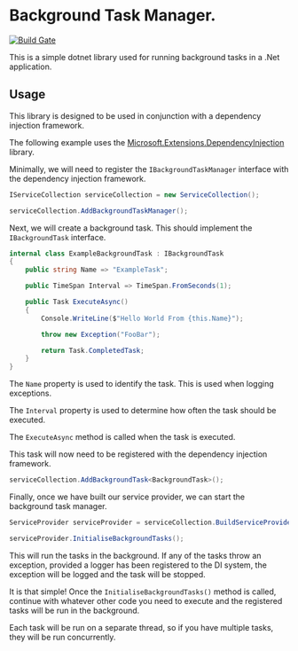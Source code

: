 # Background Task Manager.

[![Build Gate](https://github.com/Ollie-Ave/BackgroundTaskManager/actions/workflows/BuildGate.yml/badge.svg?branch=release)](https://github.com/Ollie-Ave/BackgroundTaskManager/actions/workflows/BuildGate.yml)

This is a simple dotnet library used for running background tasks in a .Net application.

## Usage

This library is designed to be used in conjunction with a dependency injection framework.

The following example uses the [Microsoft.Extensions.DependencyInjection](https://www.nuget.org/packages/Microsoft.Extensions.DependencyInjection/) library.

Minimally, we will need to register the `IBackgroundTaskManager` interface with the dependency injection framework.

```csharp
IServiceCollection serviceCollection = new ServiceCollection();

serviceCollection.AddBackgroundTaskManager();
```

Next, we will create a background task. This should implement the `IBackgroundTask` interface.

```csharp
internal class ExampleBackgroundTask : IBackgroundTask
{
    public string Name => "ExampleTask";

    public TimeSpan Interval => TimeSpan.FromSeconds(1);

    public Task ExecuteAsync()
    {
        Console.WriteLine($"Hello World From {this.Name}");

        throw new Exception("FooBar");

        return Task.CompletedTask;
    }
}
```

The `Name` property is used to identify the task. This is used when logging exceptions.

The `Interval` property is used to determine how often the task should be executed.

The `ExecuteAsync` method is called when the task is executed.

This task will now need to be registered with the dependency injection framework.

```csharp
serviceCollection.AddBackgroundTask<BackgroundTask>();
```

Finally, once we have built our service provider, we can start the background task manager.

```csharp
ServiceProvider serviceProvider = serviceCollection.BuildServiceProvider();

serviceProvider.InitialiseBackgroundTasks();
```

This will run the tasks in the background. 
If any of the tasks throw an exception, provided a logger has been registered to the DI system, the exception will be logged and the task will be stopped.

It is that simple! Once the `InitialiseBackgroundTasks()` method is called, continue with whatever other code you need to execute and the registered tasks will be run in the background.

Each task will be run on a separate thread, so if you have multiple tasks, they will be run concurrently.